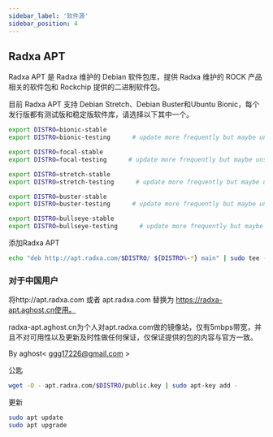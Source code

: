```yaml
---
sidebar_label: '软件源'
sidebar_position: 4
---
```


## Radxa APT

Radxa APT 是 Radxa 维护的 Debian 软件包库，提供 Radxa 维护的 ROCK 产品相关的软件包和 Rockchip 提供的二进制软件包。

目前 Radxa APT 支持 Debian Stretch、Debian Buster和Ubuntu Bionic，每个发行版都有测试版和稳定版软件库，请选择以下其中一个。
```bash
export DISTRO=bionic-stable
export DISTRO=bionic-testing      # update more frequently but maybe unstable

export DISTRO=focal-stable
export DISTRO=focal-testing      # update more frequently but maybe unstable

export DISTRO=stretch-stable
export DISTRO=stretch-testing      # update more frequently but maybe unstable

export DISTRO=buster-stable
export DISTRO=buster-testing      # update more frequently but maybe unstable

export DISTRO=bullseye-stable
export DISTRO=bullseye-testing      # update more frequently but maybe unstable
```

添加Radxa APT

```bash
echo "deb http://apt.radxa.com/$DISTRO/ ${DISTRO%-*} main" | sudo tee -a /etc/apt/sources.list.d/apt-radxa-com.list
```

### 对于中国用户

将http://apt.radxa.com 或者 apt.radxa.com 替换为 https://radxa-apt.aghost.cn使用。

radxa-apt.aghost.cn为个人对apt.radxa.com做的镜像站，仅有5mbps带宽，并且不对可用性以及更新及时性做任何保证，仅保证提供的包的内容与官方一致。

By aghost< ggg17226@gmail.com >

公匙

```bash
wget -O - apt.radxa.com/$DISTRO/public.key | sudo apt-key add -
```

更新

```bash
sudo apt update
sudo apt upgrade
```
